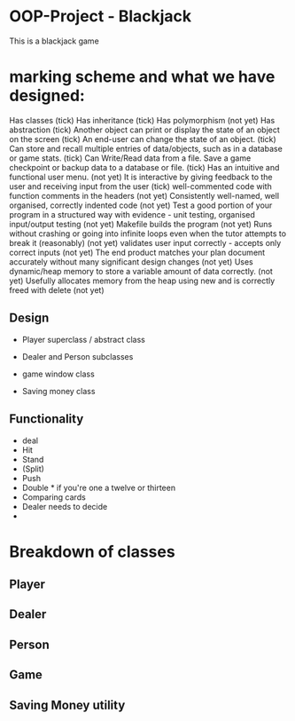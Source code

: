 # OOP-Project - Blackjack
This is a blackjack game


# marking scheme and what we have designed:
Has classes (tick)
Has inheritance	(tick)
Has polymorphism	(not yet)
Has abstraction	(tick)
Another object can print or display the state of an object on the screen	(tick)
An end-user can change the state of an object.	(tick)
Can store and recall multiple entries of data/objects, such as in a database or game stats.	(tick)
Can Write/Read data from a file. Save a game checkpoint or backup data to a database or file.	(tick)
Has an intuitive and functional user menu.	(not yet)
It is interactive by giving feedback to the user and receiving input from the user	(tick)
well-commented code with function comments in the headers	(not yet)
Consistently well-named, well organised, correctly indented code	(not yet)
Test a good portion of your program in a structured way with evidence - unit testing, organised input/output testing	(not yet)
Makefile builds the program	(not yet)
Runs without crashing or going into infinite loops even when the tutor attempts to break it (reasonably)	(not yet)
validates user input correctly - accepts only correct inputs	(not yet)
The end product matches your plan document accurately without many significant design changes	(not yet)
Uses dynamic/heap memory to store a variable amount of data correctly.	(not yet)
Usefully allocates memory from the heap using new and is correctly freed with delete	(not yet)

## Design
- Player superclass / abstract class
- Dealer and Person subclasses

- game window class
- Saving money class

## Functionality
- deal
- Hit
- Stand
- (Split)
- Push
- Double * if you're one a twelve or thirteen 
- Comparing cards
- Dealer needs to decide
- 

# Breakdown of classes
## Player

## Dealer

## Person

## Game 

## Saving Money utility 

